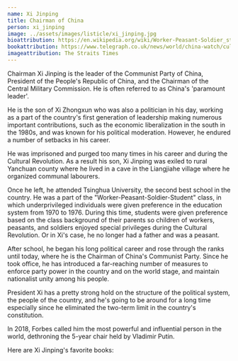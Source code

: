 ```yaml
---
name: Xi Jinping
title: Chairman of China
person: xi_jinping
image: ../assets/images/listicle/xi_jinping.jpg
bioattribution: https://en.wikipedia.org/wiki/Worker-Peasant-Soldier_student, https://en.wikipedia.org/wiki/Xi_Zhongxun 
bookattribution: https://www.telegraph.co.uk/news/world/china-watch/culture/president-xi-jinpings-books/, http://en.people.cn/n3/2016/1014/c90000-9127419.html 
imageattribution: The Straits Times
---
```


Chairman Xi Jinping is the leader of the Communist Party of China, President of the People's Republic of China, and the Chairman of the Central Military Commission. He is often referred to as China's 'paramount leader'.
 
He is the son of Xi Zhongxun who was also a politician in his day, working as a part of the country's first generation of leadership making numerous important contributions, such as the economic liberalization in the south in the 1980s, and was known for his political moderation. However, he endured a number of setbacks in his career.
 
He was imprisoned and purged too many times in his career and during the Cultural Revolution. As a result his son, Xi Jinping was exiled to rural Yanchuan county where he lived in a cave in the Liangjiahe village where he organized communal labourers.
 
Once he left, he attended Tsinghua University, the second best school in the country. He was a part of the "Worker-Peasant-Soldier-Student" class, in which underprivileged individuals were given preference in the education system from 1970 to 1976. During this time, students were given preference based on the class background of their parents so children of workers, peasants, and soldiers enjoyed special privileges during the Cultural Revolution. Or in Xi's case, he no longer had a father and was a peasant.
 
After school, he began his long political career and rose through the ranks until today, where he is the Chairman of China's Communist Party. Since he took office, he has introduced a far-reaching number of measures to enforce party power in the country and on the world stage, and maintain nationalist unity among his people.
 
President Xi has a pretty strong hold on the structure of the political system, the people of the country, and he's going to be around for a long time especially since he eliminated the two-term limit in the country's constitution.
 
In 2018, Forbes called him the most powerful and influential person in the world, dethroning the 5-year chair held by Vladimir Putin.

Here are Xi Jinping's favorite books:




